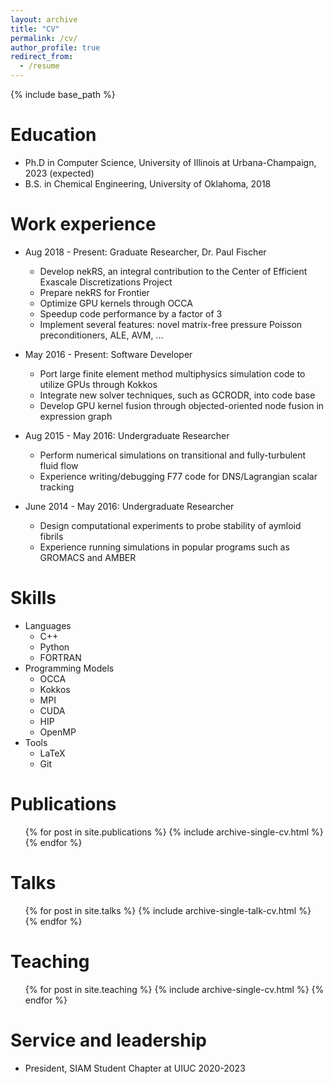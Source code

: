 ```yaml
---
layout: archive
title: "CV"
permalink: /cv/
author_profile: true
redirect_from:
  - /resume
---
```


{% include base_path %}

Education
======
* Ph.D in Computer Science, University of Illinois at Urbana-Champaign, 2023 (expected)
* B.S. in Chemical Engineering, University of Oklahoma, 2018

Work experience
======
* Aug 2018 - Present: Graduate Researcher, Dr. Paul Fischer
	* Develop nekRS, an integral contribution to the Center of Efficient Exascale Discretizations Project
	* Prepare nekRS for Frontier
	* Optimize GPU kernels through OCCA
	* Speedup code performance by a factor of 3
  * Implement several features: novel matrix-free pressure Poisson preconditioners, ALE, AVM, ...

* May 2016 - Present: Software Developer
	* Port large finite element method multiphysics simulation code to utilize GPUs through Kokkos
	* Integrate new solver techniques, such as GCRODR, into code base
	* Develop GPU kernel fusion through objected-oriented node fusion in expression graph
  
* Aug 2015 - May 2016: Undergraduate Researcher
	* Perform numerical simulations on transitional and fully-turbulent fluid flow
	* Experience writing/debugging F77 code for DNS/Lagrangian scalar tracking

* June 2014 - May 2016: Undergraduate Researcher
	* Design computational experiments to probe stability of aymloid fibrils
	* Experience running simulations in popular programs such as GROMACS and AMBER

Skills
======
* Languages
  * C++
  * Python
  * FORTRAN
* Programming Models
  * OCCA
  * Kokkos
  * MPI
  * CUDA
  * HIP
  * OpenMP
* Tools
  * LaTeX
  * Git

Publications
======
  <ul>{% for post in site.publications %}
    {% include archive-single-cv.html %}
  {% endfor %}</ul>
  
Talks
======
  <ul>{% for post in site.talks %}
    {% include archive-single-talk-cv.html %}
  {% endfor %}</ul>
  
Teaching
======
  <ul>{% for post in site.teaching %}
    {% include archive-single-cv.html %}
  {% endfor %}</ul>
  
Service and leadership
======
* President, SIAM Student Chapter at UIUC 2020-2023
